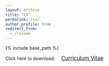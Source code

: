 ```yaml
---
layout: archive
title: "CV"
permalink: /cv/
author_profile: true
redirect_from:
  - /resume
---
```


{% include base_path %}

<span style="font-size: 100%;">Click here to download: &nbsp;&nbsp;&nbsp;</span> <a href="https://phys-mattchen.github.io/cv_BoYuChen.pdf" target="_blank" class="btn btn-success"><span style="font-size: 120%;">Curriculum Vitae</span></a>
